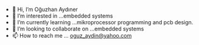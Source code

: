 - 👋 Hi, I’m Oğuzhan Aydıner
- 👀 I’m interested in ...embedded systems
- 🌱 I’m currently learning ...mikroprocessor programming and pcb design.
- 💞️ I’m looking to collaborate on ...embedded systems
- 📫 How to reach me ... oguz_aydin@yahoo.com 

